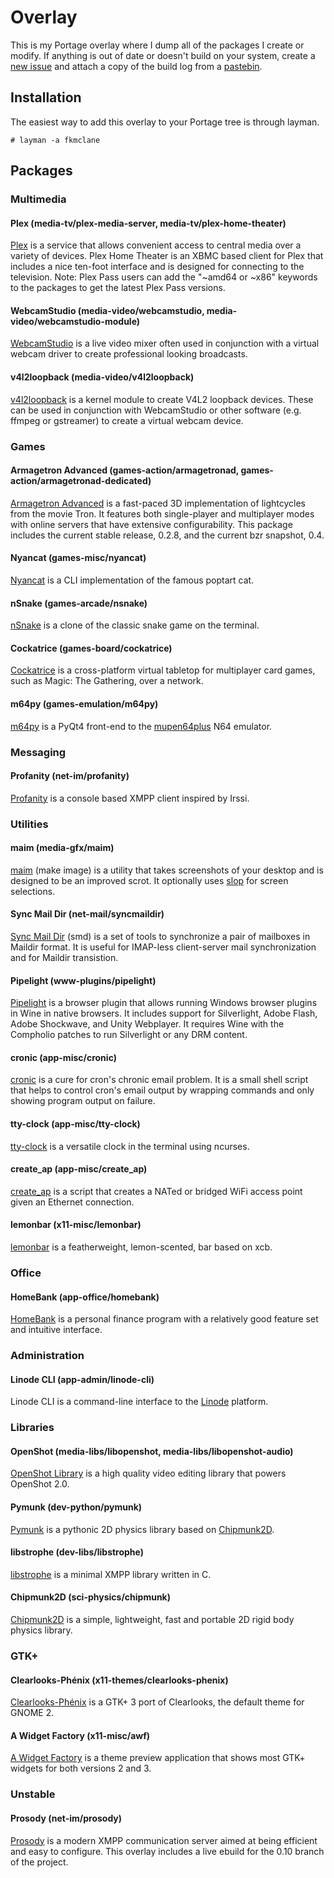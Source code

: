 Overlay
=======

This is my Portage overlay where I dump all of the packages I create or modify. If anything is out of date or doesn't build on your system, create a [new issue](https://github.com/fkmclane/overlay/issues/new) and attach a copy of the build log from a [pastebin](http://pastebin.com/).


Installation
------------

The easiest way to add this overlay to your Portage tree is through layman.

```
# layman -a fkmclane
```


Packages
--------

### Multimedia

#### Plex (media-tv/plex-media-server, media-tv/plex-home-theater)
[Plex](http://plex.tv/) is a service that allows convenient access to central media over a variety of devices. Plex Home Theater is an XBMC based client for Plex that includes a nice ten-foot interface and is designed for connecting to the television. Note: Plex Pass users can add the "~amd64 or ~x86" keywords to the packages to get the latest Plex Pass versions.

#### WebcamStudio (media-video/webcamstudio, media-video/webcamstudio-module)
[WebcamStudio](https://code.google.com/p/webcamstudio/) is a live video mixer often used in conjunction with a virtual webcam driver to create professional looking broadcasts.

#### v4l2loopback (media-video/v4l2loopback)
[v4l2loopback](https://github.com/umlaeute/v4l2loopback) is a kernel module to create V4L2 loopback devices. These can be used in conjunction with WebcamStudio or other software (e.g. ffmpeg or gstreamer) to create a virtual webcam device.

### Games

#### Armagetron Advanced (games-action/armagetronad, games-action/armagetronad-dedicated)
[Armagetron Advanced](http://armagetronad.org/) is a fast-paced 3D implementation of lightcycles from the movie Tron. It features both single-player and multiplayer modes with online servers that have extensive configurability. This package includes the current stable release, 0.2.8, and the current bzr snapshot, 0.4.

#### Nyancat (games-misc/nyancat)
[Nyancat](https://github.com/klange/nyancat) is a CLI implementation of the famous poptart cat.

#### nSnake (games-arcade/nsnake)
[nSnake](https://github.com/alexdantas/nSnake) is a clone of the classic snake game on the terminal.

#### Cockatrice (games-board/cockatrice)
[Cockatrice](http://www.reddit.com/r/Cockatrice) is a cross-platform virtual tabletop for multiplayer card games, such as Magic: The Gathering, over a network.

#### m64py (games-emulation/m64py)
[m64py](http://m64py.sourceforge.net/) is a PyQt4 front-end to the [mupen64plus](https://code.google.com/p/mupen64plus/) N64 emulator.

### Messaging

#### Profanity (net-im/profanity)
[Profanity](http://www.profanity.im/) is a console based XMPP client inspired by Irssi.

### Utilities

#### maim (media-gfx/maim)
[maim](https://github.com/naelstrof/maim) (make image) is a utility that takes screenshots of your desktop and is designed to be an improved scrot. It optionally uses [slop](https://github.com/naelstrof/slop) for screen selections.

#### Sync Mail Dir (net-mail/syncmaildir)
[Sync Mail Dir](http://syncmaildir.sourceforge.net/) (smd) is a set of tools to synchronize a pair of mailboxes in Maildir format. It is useful for IMAP-less client-server mail synchronization and for Maildir transistion.

#### Pipelight (www-plugins/pipelight)
[Pipelight](http://pipelight.net/) is a browser plugin that allows running Windows browser plugins in Wine in native browsers. It includes support for Silverlight, Adobe Flash, Adobe Shockwave, and Unity Webplayer. It requires Wine with the Compholio patches to run Silverlight or any DRM content.

#### cronic (app-misc/cronic)
[cronic](http://habilis.net/cronic/) is a cure for cron's chronic email problem. It is a small shell script that helps to control cron's email output by wrapping commands and only showing program output on failure.

#### tty-clock (app-misc/tty-clock)
[tty-clock](https://github.com/xorg62/tty-clock) is a versatile clock in the terminal using ncurses.

#### create\_ap (app-misc/create\_ap)
[create\_ap](https://github.com/oblique/create_ap) is a script that creates a NATed or bridged WiFi access point given an Ethernet connection.

#### lemonbar (x11-misc/lemonbar)
[lemonbar](https://github.com/LemonBoy/bar) is a featherweight, lemon-scented, bar based on xcb.

### Office

#### HomeBank (app-office/homebank)
[HomeBank](http://homebank.free.fr/) is a personal finance program with a relatively good feature set and intuitive interface.

### Administration

#### Linode CLI (app-admin/linode-cli)
Linode CLI is a command-line interface to the [Linode](http://linode.com/) platform.

### Libraries

#### OpenShot (media-libs/libopenshot, media-libs/libopenshot-audio)
[OpenShot Library](https://launchpad.net/libopenshot) is a high quality video editing library that powers OpenShot 2.0.

#### Pymunk (dev-python/pymunk)
[Pymunk](http://pymunk.org/) is a pythonic 2D physics library based on [Chipmunk2D](http://chipmunk-physics.net/).

#### libstrophe (dev-libs/libstrophe)
[libstrophe](http://strophe.im/libstrophe/) is a minimal XMPP library written in C.

#### Chipmunk2D (sci-physics/chipmunk)
[Chipmunk2D](http://chipmunk-physics.net/) is a simple, lightweight, fast and portable 2D rigid body physics library.

### GTK+

#### Clearlooks-Phénix (x11-themes/clearlooks-phenix)
[Clearlooks-Phénix](https://github.com/jpfleury/Clearlooks-Phenix) is a GTK+ 3 port of Clearlooks, the default theme for GNOME 2.

#### A Widget Factory (x11-misc/awf)
[A Widget Factory](https://github.com/valr/awf) is a theme preview application that shows most GTK+ widgets for both versions 2 and 3.

### Unstable

#### Prosody (net-im/prosody)
[Prosody](https://prosody.im/) is a modern XMPP communication server aimed at being efficient and easy to configure. This overlay includes a live ebuild for the 0.10 branch of the project.
